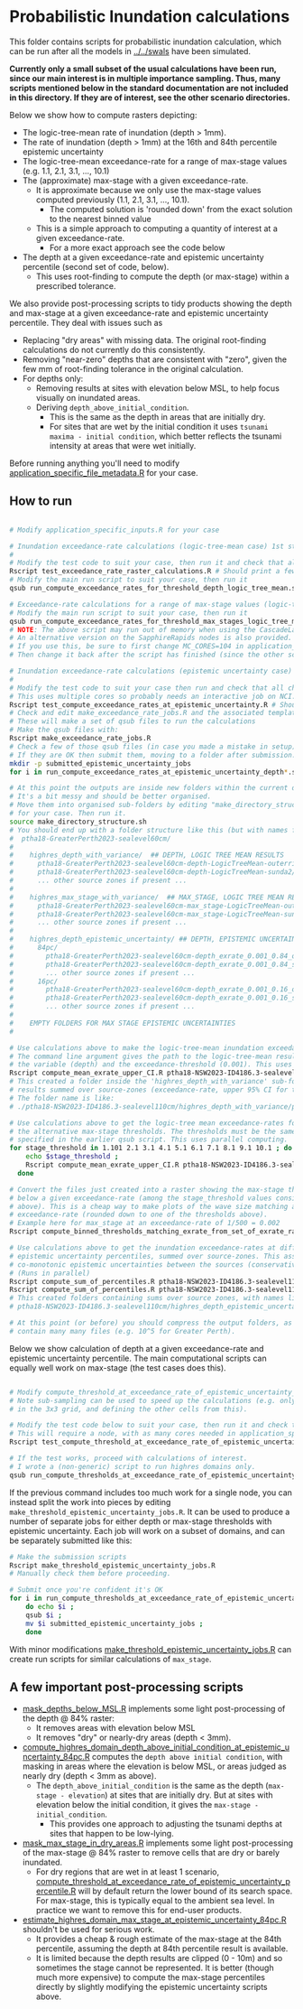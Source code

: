 # Probabilistic Inundation calculations

This folder contains scripts for probabilistic inundation calculation, which can be run after all the models in [../../swals](../../swals) have been simulated.

**Currently only a small subset of the usual calculations have been run, since our main interest is in multiple importance sampling. Thus, many scripts mentioned below in the standard documentation are not included in this directory. If they are of interest, see the other scenario directories.**

Below we show how to compute rasters depicting:
* The logic-tree-mean rate of inundation (depth > 1mm).
* The rate of inundation (depth > 1mm) at the 16th and 84th percentile epistemic uncertainty
* The logic-tree-mean exceedance-rate for a range of max-stage values (e.g. 1.1, 2.1, 3.1, ..., 10.1)
* The (approximate) max-stage with a given exceedance-rate. 
  * It is approximate because we only use the max-stage values computed previously (1.1, 2.1, 3.1, ..., 10.1).
    * The computed solution is 'rounded down' from the exact solution to the nearest binned value
  * This is a simple approach to computing a quantity of interest at a given exceedance-rate.
    * For a more exact approach see the code below 
* The depth at a given exceedance-rate and epistemic uncertainty percentile (second set of code, below).
  * This uses root-finding to compute the depth (or max-stage) within a prescribed tolerance.

We also provide post-processing scripts to tidy products showing the depth and
max-stage at a given exceedance-rate and epistemic uncertainty percentile. They deal
with issues such as
* Replacing "dry areas" with missing data. The original root-finding
  calculations do not currently do this consistently.
* Removing "near-zero" depths that are consistent with "zero", given the
  few mm of root-finding tolerance in the original calculation.
* For depths only:
  * Removing results at sites with elevation below MSL, to help focus visually on inundated areas.
  * Deriving `depth_above_initial_condition`. 
    * This is the same as the depth in areas that are initially dry. 
    * For sites that are wet by the initial condition it uses `tsunami maxima - initial condition`, which better reflects the tsunami intensity at areas that were wet initially.

Before running anything you'll need to modify [application_specific_file_metadata.R](application_specific_file_metadata.R) for your case.

## How to run

```bash

# Modify application_specific_inputs.R for your case

# Inundation exceedance-rate calculations (logic-tree-mean case) 1st step
#
# Modify the test code to suit your case, then run it and check that all cases PASS
Rscript test_exceedance_rate_raster_calculations.R # Should print a few "PASS"
# Modify the main run script to suit your case, then run it
qsub run_compute_exceedance_rates_for_threshold_depth_logic_tree_mean.sh

# Exceedance-rate calculations for a range of max-stage values (logic-tree-mean case, 1st step)
# Modify the main run script to suit your case, then run it
qsub run_compute_exceedance_rates_for_threshold_max_stages_logic_tree_mean.sh
# NOTE: The above script may run out of memory when using the CascadeLake nodes.
# An alternative version on the SapphireRapids nodes is also provided.
# If you use this, be sure to first change MC_CORES=104 in application_specific_file_metadata.R.
# Then change it back after the script has finished (since the other scripts below use CascadeLake).

# Inundation exceedance-rate calculations (epistemic uncertainty case) 1st step
#
# Modify the test code to suit your case then run and check that all checks PASS 
# This uses multiple cores so probably needs an interactive job on NCI.
Rscript test_compute_exceedance_rates_at_epistemic_uncertainty.R # Should print "PASS"
# Check and edit make_exceedance_rate_jobs.R and the associated template script.
# These will make a set of qsub files to run the calculations
# Make the qsub files with:
Rscript make_exceedance_rate_jobs.R
# Check a few of those qsub files (in case you made a mistake in setup)
# If they are OK then submit them, moving to a folder after submission.
mkdir -p submitted_epistemic_uncertainty_jobs
for i in run_compute_exceedance_rates_at_epistemic_uncertainty_depth*.sh; do echo $i; qsub $i; mv $i submitted_epistemic_uncertainty_jobs; done

# At this point the outputs are inside new folders within the current directory.
# It's a bit messy and should be better organised.
# Move them into organised sub-folders by editing "make_directory_structure.sh"
# for your case. Then run it.
source make_directory_structure.sh
# You should end up with a folder structure like this (but with names for NSW, not Greater Perth!!):
#  ptha18-GreaterPerth2023-sealevel60cm/
#
#    highres_depth_with_variance/  ## DEPTH, LOGIC TREE MEAN RESULTS
#      ptha18-GreaterPerth2023-sealevel60cm-depth-LogicTreeMean-outerrisesunda/
#      ptha18-GreaterPerth2023-sealevel60cm-depth-LogicTreeMean-sunda2/
#      ... other source zones if present ...
#
#    highres_max_stage_with_variance/  ## MAX_STAGE, LOGIC TREE MEAN RESULTS
#      ptha18-GreaterPerth2023-sealevel60cm-max_stage-LogicTreeMean-outerrisesunda/
#      ptha18-GreaterPerth2023-sealevel60cm-max_stage-LogicTreeMean-sunda2/
#      ... other source zones if present ...
#
#    highres_depth_epistemic_uncertainty/ ## DEPTH, EPISTEMIC UNCERTAINTY RESULTS
#      84pc/
#        ptha18-GreaterPerth2023-sealevel60cm-depth_exrate_0.001_0.84_outerrisesunda/
#        ptha18-GreaterPerth2023-sealevel60cm-depth_exrate_0.001_0.84_sunda2/
#        ... other source zones if present ...
#      16pc/
#        ptha18-GreaterPerth2023-sealevel60cm-depth_exrate_0.001_0.16_outerrisesunda/
#        ptha18-GreaterPerth2023-sealevel60cm-depth_exrate_0.001_0.16_sunda2/
#        ... other source zones if present ...
#
#    EMPTY FOLDERS FOR MAX STAGE EPISTEMIC UNCERTAINTIES
#

# Use calculations above to make the logic-tree-mean inundation exceedance-rate and variance, summed over sources.
# The command line argument gives the path to the logic-tree-mean results above,
# the variable (depth) and the exceedance-threshold (0.001). This uses parallel computing.
Rscript compute_mean_exrate_upper_CI.R ptha18-NSW2023-ID4186.3-sealevel110cm/highres_depth_with_variance/ depth 0.001
# This created a folder inside the 'highres_depth_with_variance' sub-folder above, containing
# results summed over source-zones (exceedance-rate, upper 95% CI for true exeedance-rate, variance). 
# The folder name is like:
# ./ptha18-NSW2023-ID4186.3-sealevel110cm/highres_depth_with_variance/ptha18-NSW2023-ID4186.3-sealevel110cm-depth-LogicTreeMean-sum_of_source_zones

# Use calculations above to get the logic-tree mean exceedance-rates for all
# the alternative max-stage thresholds. The thresholds must be the same as
# specified in the earlier qsub script. This uses parallel computing.
for stage_threshold in 1.101 2.1 3.1 4.1 5.1 6.1 7.1 8.1 9.1 10.1 ; do
    echo $stage_threshold ;
    Rscript compute_mean_exrate_upper_CI.R ptha18-NSW2023-ID4186.3-sealevel110cm/highres_max_stage_with_variance max_stage $stage_threshold ;
  done

# Convert the files just created into a raster showing the max-stage threshold just
# below a given exceedance-rate (among the stage_threshold values considered
# above). This is a cheap way to make plots of the wave size matching a given
# exceedance-rate (rounded down to one of the thresholds above). 
# Example here for max_stage at an exceedance-rate of 1/500 = 0.002
Rscript compute_binned_thresholds_matching_exrate_from_set_of_exrate_rasters.R ptha18-NSW2023-ID4186.3-sealevel110cm/highres_max_stage_with_variance/ptha18-NSW2023-ID4186.3-sealevel110cm-max_stage-LogicTreeMean-sum_of_source_zones max_stage 0.002

# Use calculations above to get the inundation exceedance-rates at different
# epistemic uncertainty percentiles, summed over source-zones. This assumes
# co-monotonic epistemic uncertainties between the sources (conservative).
# (Runs in parallel)
Rscript compute_sum_of_percentiles.R ptha18-NSW2023-ID4186.3-sealevel110cm/highres_depth_epistemic_uncertainty/ 84 depth 0.001
Rscript compute_sum_of_percentiles.R ptha18-NSW2023-ID4186.3-sealevel110cm/highres_depth_epistemic_uncertainty/ 16 depth 0.001
# This created folders containing sums over source zones, with names like:
# ptha18-NSW2023-ID4186.3-sealevel110cm/highres_depth_epistemic_uncertainty/84pc/ptha18-NSW2023-ID4186.3-sealevel110cm-depth_exrate_0.001_0.84_sum_of_source_zones/

# At this point (or before) you should compress the output folders, as they can
# contain many many files (e.g. 10^5 for Greater Perth). 

```

Below we show calculation of depth at a given exceedance-rate and epistemic uncertainty percentile.
The main computational scripts can equally well work on max-stage (the test cases does this).
```bash

# Modify compute_threshold_at_exceedance_rate_of_epistemic_uncertainty_percentile.R for your case.
# Note sub-sampling can be used to speed up the calculations (e.g. only computing the middle pixel
# in the 3x3 grid, and defining the other cells from this).

# Modify the test code below to suit your case, then run it and check that it prints PASS.
# This will require a node, with as many cores needed in application_specific_inputs.R::MC_CORES.
Rscript test_compute_threshold_at_exceedance_rate_of_epistemic_uncertainty.R

# If the test works, proceed with calculations of interest.
# I wrote a (non-generic) script to run highres domains only.
qsub run_compute_thresholds_at_exceedance_rate_of_epistemic_uncertainty_percentile.sh
```

If the previous command includes too much work for a single node, you can
instead split the work into pieces by editing
`make_threshold_epistemic_uncertainty_jobs.R`. 
It can be used to produce a number of separate jobs for either depth or
max-stage thresholds with epistemic uncertainty. Each job will work on
a subset of domains, and can be separately submitted like this:
```bash
# Make the submission scripts
Rscript make_threshold_epistemic_uncertainty_jobs.R
# Manually check them before proceeding.

# Submit once you're confident it's OK
for i in run_compute_thresholds_at_exceedance_rate_of_epistemic_uncertainty_percentile_[1-9]*.sh ;
    do echo $i ;
    qsub $i ;
    mv $i submitted_epistemic_uncertainty_jobs ;
    done
```
With minor modifications
[make_threshold_epistemic_uncertainty_jobs.R](make_threshold_epistemic_uncertainty_jobs.R)
can create run scripts for similar calculations of `max_stage`.

## A few important post-processing scripts

* [mask_depths_below_MSL.R](mask_depths_below_MSL.R) implements some light post-processing of the depth @ 84% raster:
  * It removes areas with elevation below MSL
  * It removes "dry" or nearly-dry areas (depth < 3mm).
* [compute_highres_domain_depth_above_initial_condition_at_epistemic_uncertainty_84pc.R](compute_highres_domain_depth_above_initial_condition_at_epistemic_uncertainty_84pc.R) computes the `depth above initial condition`, with masking in areas where the elevation is below MSL, or areas judged as nearly dry (depth < 3mm as above).
  * The `depth_above_initial_condition` is the same as the depth (`max-stage - elevation`) at sites that are initially dry. But at sites with elevation below the initial condition, it gives the `max-stage - initial_condition`. 
    * This provides one approach to adjusting the tsunami depths at sites that happen to be low-lying.
* [mask_max_stage_in_dry_areas.R](mask_max_stage_in_dry_areas.R) implements some light post-processing of the max-stage @ 84% raster to remove cells that are dry or barely inundated. 
  * For dry regions that are wet in at least 1 scenario, [compute_threshold_at_exceedance_rate_of_epistemic_uncertainty_percentile.R](compute_threshold_at_exceedance_rate_of_epistemic_uncertainty_percentile.R) will by default return the lower bound of its search space. For max-stage, this is typically equal to the ambient sea level. In practice we want to remove this for end-user products.
* [estimate_highres_domain_max_stage_at_epistemic_uncertainty_84pc.R](estimate_highres_domain_max_stage_at_epistemic_uncertainty_84pc.R) shouldn't be used for serious work. 
  * It provides a cheap & rough estimate of the max-stage at the 84th percentile, assuming the depth at 84th percentile result is available. 
  * It is limited because the depth results are clipped (0 - 10m) and so sometimes the stage cannot be represented. It is better (though much more expensive) to compute the max-stage percentiles directly by slightly modifying the epistemic uncertainty scripts above.


